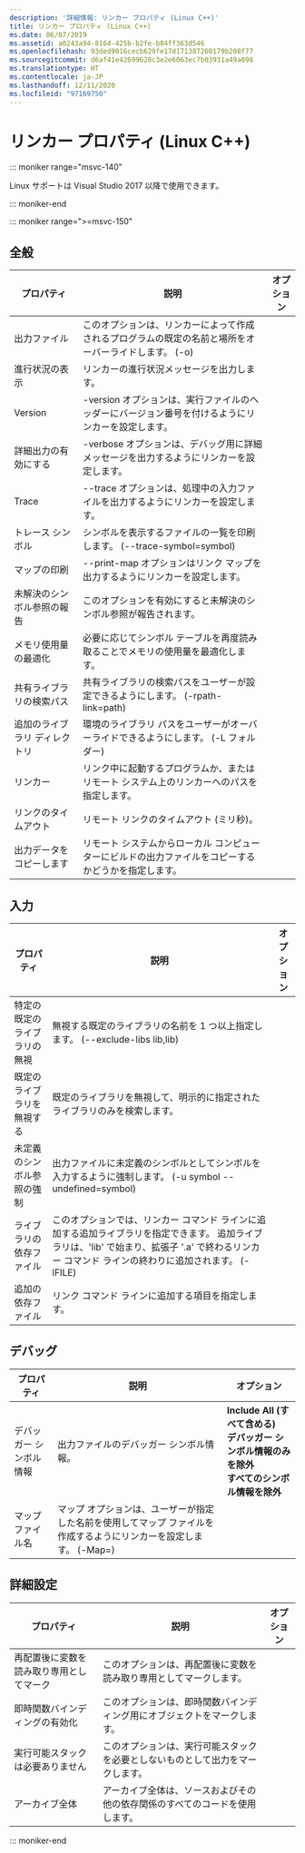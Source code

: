 ```yaml
---
description: '詳細情報: リンカー プロパティ (Linux C++)'
title: リンカー プロパティ (Linux C++)
ms.date: 06/07/2019
ms.assetid: a0243a94-8164-425b-b2fe-b84ff363d546
ms.openlocfilehash: 93ded9016cecb629fe17d171387260179b208f77
ms.sourcegitcommit: d6af41e42699628c3e2e6063ec7b03931a49a098
ms.translationtype: HT
ms.contentlocale: ja-JP
ms.lasthandoff: 12/11/2020
ms.locfileid: "97169750"
---
```

# <a name="linker-properties-linux-c"></a>リンカー プロパティ (Linux C++)

::: moniker range="msvc-140"

Linux サポートは Visual Studio 2017 以降で使用できます。

::: moniker-end

::: moniker range=">=msvc-150"

## <a name="general"></a>全般

| プロパティ | 説明 | オプション |
|--|--|--|
| 出力ファイル | このオプションは、リンカーによって作成されるプログラムの既定の名前と場所をオーバーライドします。 (-o) |
| 進行状況の表示 | リンカーの進行状況メッセージを出力します。 |
| Version | -version オプションは、実行ファイルのヘッダーにバージョン番号を付けるようにリンカーを設定します。 |
| 詳細出力の有効にする | -verbose オプションは、デバッグ用に詳細メッセージを出力するようにリンカーを設定します。 |
| Trace | --trace オプションは、処理中の入力ファイルを出力するようにリンカーを設定します。 |
| トレース シンボル | シンボルを表示するファイルの一覧を印刷します。 (--trace-symbol=symbol) |
| マップの印刷 | --print-map オプションはリンク マップを出力するようにリンカーを設定します。 |
| 未解決のシンボル参照の報告 | このオプションを有効にすると未解決のシンボル参照が報告されます。 |
| メモリ使用量の最適化 | 必要に応じてシンボル テーブルを再度読み取ることでメモリの使用量を最適化します。 |
| 共有ライブラリの検索パス | 共有ライブラリの検索パスをユーザーが設定できるようにします。 (-rpath-link=path) |
| 追加のライブラリ ディレクトリ | 環境のライブラリ パスをユーザーがオーバーライドできるようにします。 (-L フォルダー) |
| リンカー | リンク中に起動するプログラムか、またはリモート システム上のリンカーへのパスを指定します。 |
| リンクのタイムアウト | リモート リンクのタイムアウト (ミリ秒)。 |
| 出力データをコピーします | リモート システムからローカル コンピューターにビルドの出力ファイルをコピーするかどうかを指定します。 |

## <a name="input"></a>入力

| プロパティ | 説明 | オプション |
|--|--|--|
| 特定の既定のライブラリの無視 | 無視する既定のライブラリの名前を 1 つ以上指定します。 (--exclude-libs lib,lib) |
| 既定のライブラリを無視する | 既定のライブラリを無視して、明示的に指定されたライブラリのみを検索します。 |
| 未定義のシンボル参照の強制 | 出力ファイルに未定義のシンボルとしてシンボルを入力するように強制します。 (-u symbol --undefined=symbol) |
| ライブラリの依存ファイル | このオプションでは、リンカー コマンド ラインに追加する追加ライブラリを指定できます。 追加ライブラリは、'lib' で始まり、拡張子 '.a' で終わるリンカー コマンド ラインの終わりに追加されます。  (-lFILE) |
| 追加の依存ファイル | リンク コマンド ラインに追加する項目を指定します。 |

## <a name="debugging"></a>デバッグ

| プロパティ | 説明 | オプション |
|--|--|--|
| デバッガー シンボル情報 | 出力ファイルのデバッガー シンボル情報。 | **Include All (すべて含める)**<br>**デバッガー シンボル情報のみを除外**<br>**すべてのシンボル情報を除外**<br> |
| マップ ファイル名 | マップ オプションは、ユーザーが指定した名前を使用してマップ ファイルを作成するようにリンカーを設定します。 (-Map=) |

## <a name="advanced"></a>詳細設定

| プロパティ | 説明 | オプション |
|--|--|--|
| 再配置後に変数を読み取り専用としてマーク | このオプションは、再配置後に変数を読み取り専用としてマークします。 |
| 即時関数バインディングの有効化 | このオプションは、即時関数バインディング用にオブジェクトをマークします。 |
| 実行可能スタックは必要ありません | このオプションは、実行可能スタックを必要としないものとして出力をマークします。 |
| アーカイブ全体 | アーカイブ全体は、ソースおよびその他の依存関係のすべてのコードを使用します。 |

::: moniker-end
